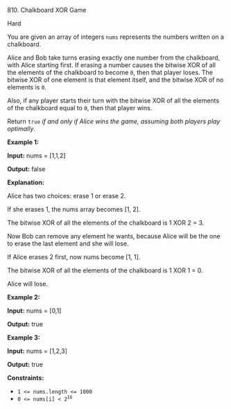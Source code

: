 810\. Chalkboard XOR Game

Hard

You are given an array of integers `nums` represents the numbers written on a chalkboard.

Alice and Bob take turns erasing exactly one number from the chalkboard, with Alice starting first. If erasing a number causes the bitwise XOR of all the elements of the chalkboard to become `0`, then that player loses. The bitwise XOR of one element is that element itself, and the bitwise XOR of no elements is `0`.

Also, if any player starts their turn with the bitwise XOR of all the elements of the chalkboard equal to `0`, then that player wins.

Return `true` _if and only if Alice wins the game, assuming both players play optimally_.

**Example 1:**

**Input:** nums = [1,1,2]

**Output:** false

**Explanation:** 

Alice has two choices: erase 1 or erase 2. 

If she erases 1, the nums array becomes [1, 2]. 

The bitwise XOR of all the elements of the chalkboard is 1 XOR 2 = 3. 

Now Bob can remove any element he wants, because Alice will be the one to erase the last element and she will lose. 

If Alice erases 2 first, now nums become [1, 1]. 

The bitwise XOR of all the elements of the chalkboard is 1 XOR 1 = 0. 

Alice will lose.

**Example 2:**

**Input:** nums = [0,1]

**Output:** true

**Example 3:**

**Input:** nums = [1,2,3]

**Output:** true

**Constraints:**

*   `1 <= nums.length <= 1000`
*   <code>0 <= nums[i] < 2<sup>16</sup></code>